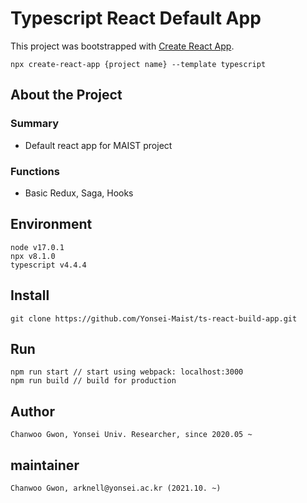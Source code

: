 # Typescript React Default App

This project was bootstrapped with [Create React App](https://github.com/facebook/create-react-app).
```
npx create-react-app {project name} --template typescript
```

## About the Project

### Summary
- Default react app for MAIST project

### Functions
- Basic Redux, Saga, Hooks

## Environment
```
node v17.0.1
npx v8.1.0
typescript v4.4.4
```

## Install
```
git clone https://github.com/Yonsei-Maist/ts-react-build-app.git
```

## Run
```
npm run start // start using webpack: localhost:3000
npm run build // build for production
```

## Author
```
Chanwoo Gwon, Yonsei Univ. Researcher, since 2020.05 ~
```

## maintainer
```
Chanwoo Gwon, arknell@yonsei.ac.kr (2021.10. ~)
```
